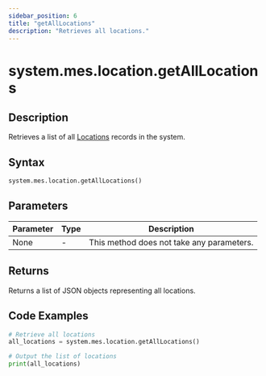 ```yaml
---
sidebar_position: 6
title: "getAllLocations"
description: "Retrieves all locations."
---
```


# system.mes.location.getAllLocations

## Description

Retrieves a list of all [Locations](../../data-model/location-model/location) records in the system.

## Syntax
```python
system.mes.location.getAllLocations()
```

## Parameters

| Parameter | Type | Description                               |
|-----------|------|-------------------------------------------|
| None      | -    | This method does not take any parameters. |

## Returns

Returns a list of JSON objects representing all locations.

## Code Examples

```python
# Retrieve all locations
all_locations = system.mes.location.getAllLocations()

# Output the list of locations
print(all_locations)
```